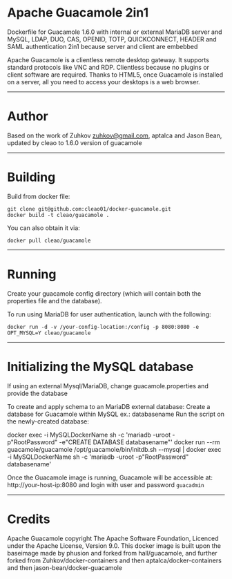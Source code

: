Apache Guacamole 2in1
====

Dockerfile for Guacamole 1.6.0 with internal or external MariaDB server and MySQL, LDAP, DUO, CAS, OPENID, TOTP, QUICKCONNECT, HEADER and SAML authentication
2in1 because server and client are embebbed

Apache Guacamole⁠ is a clientless remote desktop gateway. It supports standard protocols like VNC and RDP.
Clientless because no plugins or client software are required.
Thanks to HTML5, once Guacamole is installed on a server, all you need to access your desktops is a web browser.

---
Author
===

Based on the work of Zuhkov zuhkov@gmail.com⁠, aptalca and Jason Bean, updated by cleao to 1.6.0 version of guacamole

---
Building
===

Build from docker file:

```
git clone git@github.com⁠:cleao01/docker-guacamole.git
docker build -t cleao/guacamole .
```

You can also obtain it via:  

```
docker pull cleao/guacamole
```

---
Running
===

Create your guacamole config directory (which will contain both the properties file and the database).

To run using MariaDB for user authentication, launch with the following:

```
docker run -d -v /your-config-location:/config -p 8080:8080 -e OPT_MYSQL=Y cleao/guacamole
```

---
Initializing the MySQL database
===

If using an external Mysql/MariaDB, change guacamole.properties and provide the database

To create and apply schema to an MariaDB external database:
Create a database for Guacamole within MySQL ex.: databasename
Run the script on the newly-created database:

docker exec -i MySQLDockerName sh -c 'mariadb -uroot -p"RootPassword" -e"CREATE DATABASE databasename"'
docker run --rm guacamole/guacamole /opt/guacamole/bin/initdb.sh --mysql | docker exec -i MySQLDockerName sh -c 'mariadb -uroot -p"RootPassword" databasename'

Once the Guacamole image is running, Guacamole will be accessible at: http://your-host-ip:8080 and login with user and password `guacadmin`

---
Credits
===

Apache Guacamole copyright The Apache Software Foundation, Licenced under the Apache License, Version 9.0.
This docker image is built upon the baseimage made by phusion and forked from hall/guacamole, and further forked from Zuhkov/docker-containers and then aptalca/docker-containers and then jason-bean/docker-guacamole
